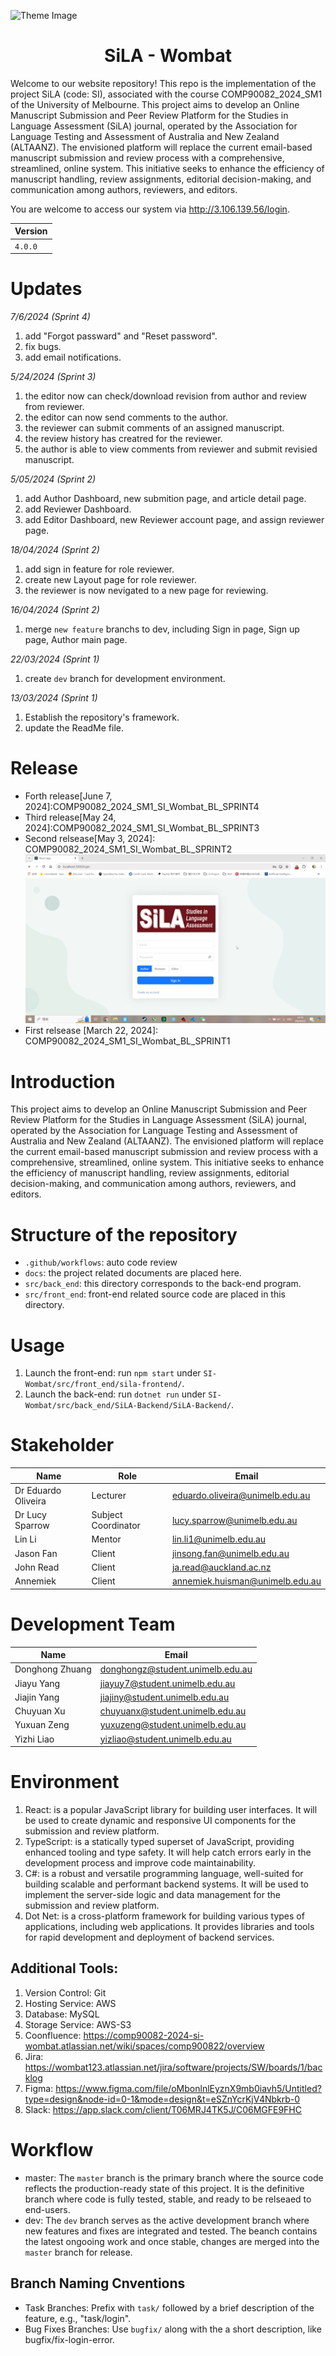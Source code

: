 ![Theme Image](docs/images/theme_image.png "")

<h1 align="center">SiLA - Wombat</h1>


Welcome to our website repository! This repo is the implementation of the project SiLA (code: SI), associated with the course COMP90082_2024_SM1 of the University of Melbourne. This project aims to develop an Online Manuscript Submission and Peer Review Platform for the Studies in Language Assessment (SiLA) journal, operated by the Association for Language Testing and Assessment of Australia and New Zealand (ALTAANZ). The envisioned platform will replace the current email-based manuscript submission and review process with a comprehensive, streamlined, online system. This initiative seeks to enhance the efficiency of manuscript handling, review assignments, editorial decision-making, and communication among authors, reviewers, and editors.

You are welcome to access our system via http://3.106.139.56/login.



| Version |
|---|
| `4.0.0` |

# Updates
*7/6/2024 (Sprint 4)*
1. add "Forgot passward" and "Reset password".
2. fix bugs.
3. add email notifications.

*5/24/2024 (Sprint 3)*

1. the editor now can check/download revision from author and review from reviewer.
2. the editor can now send comments to the author.
3. the reviewer can submit comments of an assigned manuscript.
4. the review history has creatred for the reviewer.
5. the author is able to view comments from reviewer and submit revisied manuscript.

*5/05/2024 (Sprint 2)*

1. add Author Dashboard, new submition page, and article detail page.
2. add Reviewer Dashboard.
3. add Editor Dashboard, new Reviewer account page, and assign reviewer page.

*18/04/2024 (Sprint 2)*

1. add sign in feature for role reviewer.
2. create new Layout page for role reviewer.
3. the reviewer is now nevigated to a new page for reviewing.
 

*16/04/2024 (Sprint 2)*

1. merge `new feature` branchs to dev, including Sign in page, Sign up page, Author main page.

*22/03/2024 (Sprint 1)*

1. create `dev` branch for development environment.

*13/03/2024 (Sprint 1)*

1. Establish the repository's framework. 
2. update the ReadMe file.

# Release 
- Forth release[June 7, 2024]:COMP90082_2024_SM1_SI_Wombat_BL_SPRINT4
- Third release[May 24, 2024]:COMP90082_2024_SM1_SI_Wombat_BL_SPRINT3
- Second relsease[May 3, 2024]: COMP90082_2024_SM1_SI_Wombat_BL_SPRINT2
[![Sprint 2 demonstration video](./docs/images/sprint_2_demonstration.png)](https://youtu.be/m-Q2aA_KJoA?feature=shared)
- First relsease [March 22, 2024]: COMP90082_2024_SM1_SI_Wombat_BL_SPRINT1

# Introduction
This project aims to develop an Online Manuscript Submission and Peer Review Platform for the Studies in Language Assessment (SiLA) journal, operated by the Association for Language Testing and Assessment of Australia and New Zealand (ALTAANZ). The envisioned platform will replace the current email-based manuscript submission and review process with a comprehensive, streamlined, online system. This initiative seeks to enhance the efficiency of manuscript handling, review assignments, editorial decision-making, and communication among authors, reviewers, and editors.

# Structure of the repository
- `.github/workflows`: auto code review
- `docs`: the project related documents are placed here.
- `src/back_end`: this directory corresponds to the back-end program.
- `src/front_end`: front-end related source code are placed in this directory.

# Usage
1. Launch the front-end: 
    run `npm start` under `SI-Wombat/src/front_end/sila-frontend/`.
2. Launch the back-end:
    run `dotnet run` under `SI-Wombat/src/back_end/SiLA-Backend/SiLA-Backend/`.

# Stakeholder
| Name            | Role                | Email                         |
|-----------------|---------------------|-------------------------------|
| Dr Eduardo Oliveira | Lecturer            | eduardo.oliveira@unimelb.edu.au |
| Dr Lucy Sparrow    | Subject Coordinator | lucy.sparrow@unimelb.edu.au   |
| Lin Li            | Mentor              | lin.li1@unimelb.edu.au        |
| Jason Fan         | Client              | jinsong.fan@unimelb.edu.au    |
| John Read         | Client              | ja.read@auckland.ac.nz |
| Annemiek         | Client              | annemiek.huisman@unimelb.edu.au |


# Development Team
| Name            | Email               |
|-----------------|---------------------|
| Donghong Zhuang            | donghongz@student.unimelb.edu.au               |
| Jiayu Yang            | jiayuy7@student.unimelb.edu.au               |
| Jiajin Yang            | jiajiny@student.unimelb.edu.au               |
| Chuyuan Xu            | chuyuanx@student.unimelb.edu.au               |
| Yuxuan Zeng            | yuxuzeng@student.unimelb.edu.au               |
| Yizhi Liao            | yizliao@student.unimelb.edu.au               |

# Environment
1. React: is a popular JavaScript library for building user interfaces. It will be used to create dynamic and responsive UI components for the submission and review platform.
2. TypeScript: is a statically typed superset of JavaScript, providing enhanced tooling and type safety. It will help catch errors early in the development process and improve code maintainability.
3. C#: is a robust and versatile programming language, well-suited for building scalable and performant backend systems. It will be used to implement the server-side logic and data management for the submission and review platform.
4. Dot Net: is a cross-platform framework for building various types of applications, including web applications. It provides libraries and tools for rapid development and deployment of backend services.

## Additional Tools:
1. Version Control: Git
2. Hosting Service: AWS
3. Database: MySQL
4. Storage Service: AWS-S3
5. Coonfluence: https://comp90082-2024-si-wombat.atlassian.net/wiki/spaces/comp900822/overview
6. Jira: https://wombat123.atlassian.net/jira/software/projects/SW/boards/1/backlog
7. Figma: https://www.figma.com/file/oMbonlnlEyznX9mb0iavh5/Untitled?type=design&node-id=0-1&mode=design&t=eSZnYcrKjV4Nbkrb-0
8. Slack: https://app.slack.com/client/T06MRJ4TK5J/C06MGFE9FHC

# Workflow
- master: The `master` branch is the primary branch where the source code reflects the production-ready state of this project. It is the definitive branch where code is fully tested, stable, and ready to be relseaed to end-users.
- dev: The `dev` branch serves as the active development branch where new features and fixes are integrated and tested. The beanch contains the latest ongooing work and once stable, changes are merged into the `master` branch for release.

## Branch Naming Cnventions
- Task Branches: Prefix with `task/` followed by a brief description of the feature, e.g., "task/login".
- Bug Fixes Branches: Use `bugfix/` along with the a short description, like bugfix/fix-login-error.

<!-- ## Instruction 
(this file must be updated at all times. please, make sure explain the github structure here and generate changelogs for each sprint before you tag it)

At the end of each sprint, generate a BASELINE TAG from your repository (master branch).

Format: COMP90082_2024_SM1_<TwoDigits>_<team>_BL_<sprint>
BL means BASELINE. A baseline is a reference point in the software development life cycle marked by the completion and formal approval of a set of predefined work products

Example of TAG in this subject: COMP90082_2024_SM1_CM_Wombat_BL_SPRINT1 -->

